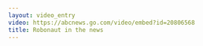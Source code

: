 ```yaml
---
layout: video_entry
video: https://abcnews.go.com/video/embed?id=20806568
title: Robonaut in the news
---
```

